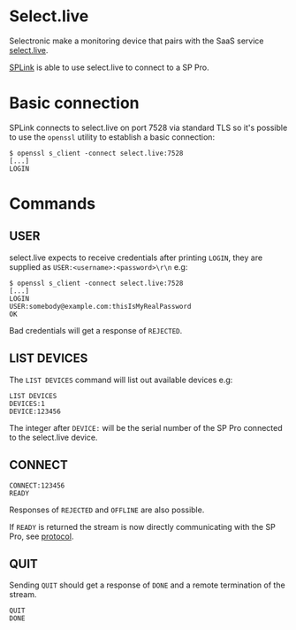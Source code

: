 # Select.live

Selectronic make a monitoring device that pairs with the SaaS service [select.live](https://select.live/).

[SPLink](http://www.selectronic.com.au/sppro/splink.htm) is able to use select.live to connect to a SP Pro.

# Basic connection

SPLink connects to select.live on port 7528 via standard TLS so it's possible to use the `openssl` utility to establish a basic connection:

```
$ openssl s_client -connect select.live:7528
[...]
LOGIN
```

# Commands

## USER

select.live expects to receive credentials after printing `LOGIN`, they are supplied as `USER:<username>:<password>\r\n` e.g:

```
$ openssl s_client -connect select.live:7528
[...]
LOGIN
USER:somebody@example.com:thisIsMyRealPassword
OK
```

Bad credentials will get a response of `REJECTED`.

## LIST DEVICES

The `LIST DEVICES` command will list out available devices e.g:

```
LIST DEVICES
DEVICES:1
DEVICE:123456
```

The integer after `DEVICE:` will be the serial number of the SP Pro connected to the select.live device.

## CONNECT

```
CONNECT:123456
READY
```

Responses of `REJECTED` and `OFFLINE` are also possible.

If `READY` is returned the stream is now directly communicating with the SP Pro, see [protocol](./protocol.md).

## QUIT

Sending `QUIT` should get a response of `DONE` and a remote termination of the stream.

```
QUIT
DONE
```
